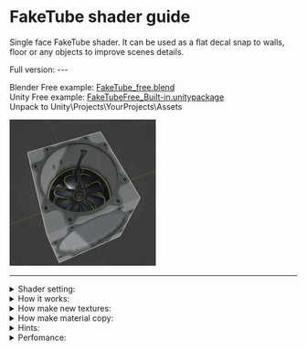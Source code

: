 # FakeTube shader guide

Single face FakeTube shader. It can be used as a flat decal snap to walls, floor or any objects to improve scenes details.

Full version: ---

Blender Free example: [FakeTube_free.blend](FakeTube_free.blend) </br>
Unity   Free example: [FakeTubeFree_Built-in.unitypackage](FakeTubeFree_Built-in.unitypackage) </br>
Unpack to Unity\Projects\YourProjects\Assets

<img src="imgs/cube_preview.gif" alt="result" width="256" height="256">

---


<details><summary>Shader setting:</summary>
  
<img src="imgs/ShaderEditorScreen.png" alt="result">

</details>


<details><summary>How it works:</summary>

<video src="https://github.com/day9a/Blender/assets/69633736/e3bc3dc9-e9fb-4b5c-b8b7-97f5b19822be" width="256" height="256">

</details>


<details><summary>How make new textures:</summary>

text

</details>


<details><summary>How make material copy:</summary>

<img src="imgs/ShaderEditorNewMat.png" alt="result">

</details>


<details><summary>Hints:</summary>

text

</details>

<details><summary>Perfomance:</summary>

text

</details>
